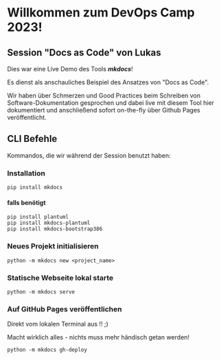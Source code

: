 # Willkommen zum DevOps Camp 2023!

## Session "Docs as Code" von Lukas

Dies war eine Live Demo des Tools ***mkdocs***!

Es dienst als anschauliches Beispiel des Ansatzes von "Docs as Code".

Wir haben über Schmerzen und Good Practices beim Schreiben von Software-Dokumentation gesprochen
und dabei live mit diesem Tool hier dokumentiert und anschließend sofort on-the-fly über Github Pages veröffentlicht.

## CLI Befehle

Kommandos, die wir während der Session benutzt haben:

### Installation

````
pip install mkdocs
````

#### falls benötigt

````
pip install plantuml
pip install mkdocs-plantuml
pip install mkdocs-bootstrap386
````

### Neues Projekt initialisieren

````
python -m mkdocs new <project_name>
````

### Statische Webseite lokal starte 

````
python -m mkdocs serve
````

### Auf GitHub Pages veröffentlichen

Direkt vom lokalen Terminal aus !! ;)

Macht wirklich alles - nichts muss mehr händisch getan werden!

````
python -m mkdocs gh-deploy
````

